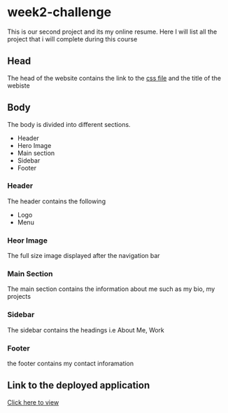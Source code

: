 # week2-challenge

This is our second project and its my online resume.
Here I will list all the project that i will complete during this course</b>

<h2>Head</h2>
The head of the website contains the link to the <a href="https://github.com/awaisav/week2-challenge/blob/main/assets/css/style.css" target="_blank">css file</a>
and the title of the webiste

<h2>Body</h2>
The body is divided into different sections.
<ul>
  <li>Header</li>
  <li>Hero Image</li>
  <li>Main section</li>
  <li>Sidebar</li>
  <li>Footer</li>
</ul>

<h3>Header</h3>
The header contains the following
<ul>
  <li>Logo</li>
  <li>Menu</li>
</ul>

<h3>Heor Image</h3>
The full size image displayed after the navigation bar

<h3>Main Section</h3>
The main section contains the information about me such as my bio, my projects

<h3>Sidebar</h3>
The sidebar contains the headings i.e About Me, Work
  
<h3>Footer</h3>
the footer contains my contact inforamation

<h2>Link to the deployed application</h2>
<a href="http://week2.informistaan.com/" target="_blank">Click here to view</a>
